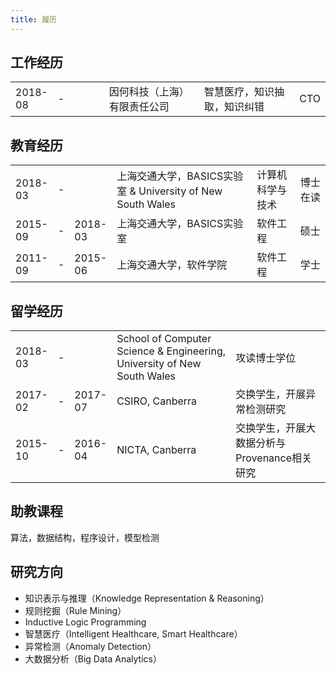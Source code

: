 ```yaml
---
title: 履历
---
```


## 工作经历
<table border="0">
    <colgroup>
       <col span="1" style="width: 11%;">
       <col span="1" style="width: 1%;">
       <col span="1" style="width: 11%;">
    </colgroup>
	<tr>
	  <td>2018-08</td>
	  <td>-</td>
	  <td></td>
	  <td>因何科技（上海）有限责任公司</td>
	  <td>智慧医疗，知识抽取，知识纠错</td>
	  <td>CTO</td>
	</tr>
</table>

## 教育经历

<table border="0">
    <colgroup>
       <col span="1" style="width: 11%;">
       <col span="1" style="width: 1%;">
       <col span="1" style="width: 11%;">
    </colgroup>
	<tr>
	  <td>2018-03</td>
	  <td>-</td>
	  <td></td>
	  <td>上海交通大学，BASICS实验室 & University of New South Wales</td>
	  <td>计算机科学与技术</td>
	  <td>博士在读</td>
	</tr>
	<tr>
	  <td>2015-09</td>
	  <td>-</td>
	  <td>2018-03</td>
	  <td>上海交通大学，BASICS实验室</td>
	  <td>软件工程</td>
	  <td>硕士</td>
	</tr>
	<tr>
	  <td>2011-09</td>
	  <td>-</td>
	  <td>2015-06</td>
	  <td>上海交通大学，软件学院</td>
	  <td>软件工程</td>
	  <td>学士</td>
	</tr>
</table>


## 留学经历

<table>
    <colgroup>
       <col span="1" style="width: 11%;">
       <col span="1" style="width: 1%;">
       <col span="1" style="width: 11%;">
    </colgroup>
	<tr>
	  <td>2018-03</td>
	  <td>-</td>
	  <td></td>
	  <td>School of Computer Science & Engineering, University of New South Wales</td>
	  <td>攻读博士学位</td>
	</tr>
	<tr>
	  <td>2017-02</td>
	  <td>-</td>
	  <td>2017-07</td>
	  <td>CSIRO, Canberra</td>
	  <td>交换学生，开展异常检测研究</td>
	</tr>
	<tr>
	  <td>2015-10</td>
	  <td>-</td>
	  <td>2016-04</td>
	  <td>NICTA, Canberra</td>
	  <td>交换学生，开展大数据分析与Provenance相关研究</td>
	</tr>
</table>


## 助教课程

算法，数据结构，程序设计，模型检测

## 研究方向

- 知识表示与推理（Knowledge Representation & Reasoning）
- 规则挖掘（Rule Mining）
- Inductive Logic Programming
- 智慧医疗（Intelligent Healthcare, Smart Healthcare）
- 异常检测（Anomaly Detection）
- 大数据分析（Big Data Analytics）